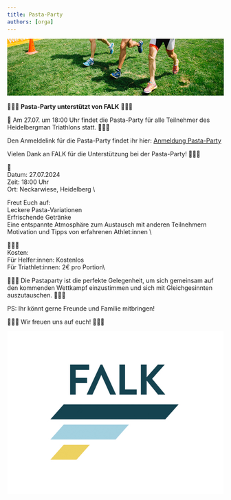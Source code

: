```yaml
---
title: Pasta-Party
authors: [orga]
---
```


![Staffel](/img/banner/Laufen.png)

🍝🍝🍝 **Pasta-Party unterstützt von FALK** 🍝🍝🍝

📅 Am 27.07. um 18:00 Uhr findet die Pasta-Party für alle Teilnehmer des Heidelbergman Triathlons statt. 🍝🍝🍝

Den Anmeldelink für die Pasta-Party findet ihr hier: [Anmeldung Pasta-Party]([/Anmeldung/Pasta-Party](https://forms.office.com/pages/responsepage.aspx?id=DQSIkWdsW0yxEjajBLZtrQAAAAAAAAAAAAN__m6Ne1BUOEQySkFQOFJCUkVRSzVLMlJBOVJRUk9IUi4u))

Vielen Dank an FALK für die Unterstützung bei der Pasta-Party! 🍝🍝🍝

📅 \
Datum: 27.07.2024 \
Zeit: 18:00 Uhr \
Ort: Neckarwiese, Heidelberg \

Freut Euch auf: \
Leckere Pasta-Variationen \
Erfrischende Getränke \
Eine entspannte Atmosphäre zum Austausch mit anderen Teilnehmern \
Motivation und Tipps von erfahrenen Athlet:innen \ 

🍝🍝🍝 \
Kosten: \
Für Helfer:innen: Kostenlos \
Für Triathlet:innen: 2€ pro Portion\ 

🍝🍝🍝
Die Pastaparty ist die perfekte Gelegenheit, um sich gemeinsam auf den kommenden Wettkampf einzustimmen und sich mit Gleichgesinnten auszutauschen.
🍝🍝🍝

PS: Ihr könnt gerne Freunde und Familie mitbringen!

🎉🎉🎉 Wir freuen uns auf euch! 🎉🎉🎉

![FALK](/img/sponsor/main/falk2019.jpg)